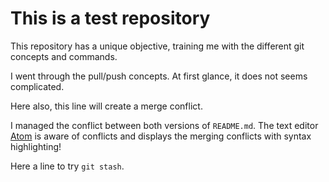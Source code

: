 # This is a test repository

This repository has a unique objective, training me with the different git concepts and commands.

I went through the pull/push concepts. At first glance, it does not seems complicated.

Here also, this line will create a merge conflict.

I managed the conflict between both versions of `README.md`.
The text editor [Atom](https://atom.io) is aware of conflicts and displays the merging conflicts
with syntax highlighting!

Here a line to try `git stash`.
